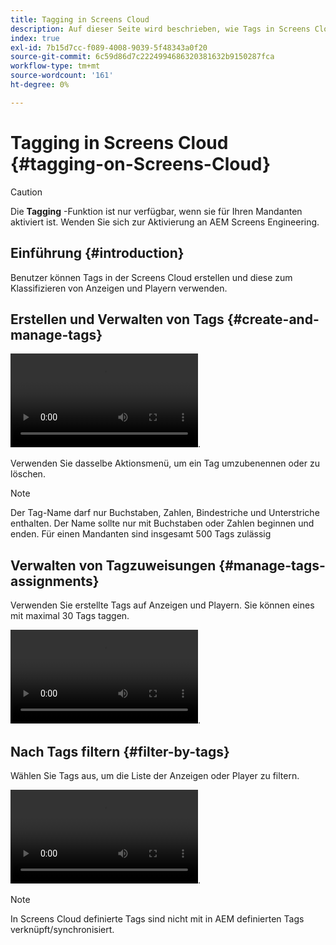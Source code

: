 ```yaml
---
title: Tagging in Screens Cloud
description: Auf dieser Seite wird beschrieben, wie Tags in Screens Cloud erstellt, verwaltet und verwendet werden können.
index: true
exl-id: 7b15d7cc-f089-4008-9039-5f48343a0f20
source-git-commit: 6c59d86d7c2224994686320381632b9150287fca
workflow-type: tm+mt
source-wordcount: '161'
ht-degree: 0%

---
```


# Tagging in Screens Cloud {#tagging-on-Screens-Cloud}

>[!CAUTION]
>
>Die **Tagging** -Funktion ist nur verfügbar, wenn sie für Ihren Mandanten aktiviert ist. Wenden Sie sich zur Aktivierung an AEM Screens Engineering.

## Einführung {#introduction}

Benutzer können Tags in der Screens Cloud erstellen und diese zum Klassifizieren von Anzeigen und Playern verwenden.

## Erstellen und Verwalten von Tags {#create-and-manage-tags}

![VIDEO-Tag erstellen](assets/tagging/create-tag.mp4).

Verwenden Sie dasselbe Aktionsmenü, um ein Tag umzubenennen oder zu löschen.

>[!NOTE]
> 
> Der Tag-Name darf nur Buchstaben, Zahlen, Bindestriche und Unterstriche enthalten. Der Name sollte nur mit Buchstaben oder Zahlen beginnen und enden.
> Für einen Mandanten sind insgesamt 500 Tags zulässig

## Verwalten von Tagzuweisungen {#manage-tags-assignments}

Verwenden Sie erstellte Tags auf Anzeigen und Playern. Sie können eines mit maximal 30 Tags taggen.

![VIDEO verwaltet Tagzuweisungen](assets/tagging/assign-tags-to-players.mp4).

## Nach Tags filtern {#filter-by-tags}

Wählen Sie Tags aus, um die Liste der Anzeigen oder Player zu filtern.

![VIDEO-Filter nach Tags](assets/tagging/filter-by-tags.mp4).

>[!NOTE]
> 
> In Screens Cloud definierte Tags sind nicht mit in AEM definierten Tags verknüpft/synchronisiert.
> 
